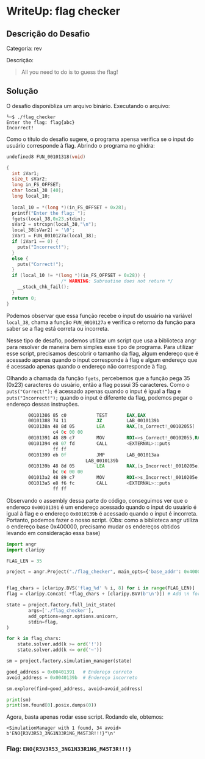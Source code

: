 # WriteUp: flag checker
## Descrição do Desafio
Categoria: rev

Descrição:
> All you need to do is to guess the flag!

## Solução
O desafio disponibliza um arquivo binário. Executando o arquivo:

```shell
└─$ ./flag_checker     
Enter the flag: flag{abc} 
Incorrect!
```

Como o título do desafio sugere, o programa apensa verifica se o input do usuário corresponde à flag. Abrindo o programa no ghidra:

```c
undefined8 FUN_00101318(void)

{
  int iVar1;
  size_t sVar2;
  long in_FS_OFFSET;
  char local_38 [40];
  long local_10;
  
  local_10 = *(long *)(in_FS_OFFSET + 0x28);
  printf("Enter the flag: ");
  fgets(local_38,0x23,stdin);
  sVar2 = strcspn(local_38,"\n");
  local_38[sVar2] = '\0';
  iVar1 = FUN_0010127a(local_38);
  if (iVar1 == 0) {
    puts("Incorrect!");
  }
  else {
    puts("Correct!");
  }
  if (local_10 != *(long *)(in_FS_OFFSET + 0x28)) {
                    /* WARNING: Subroutine does not return */
    __stack_chk_fail();
  }
  return 0;
}
```

Podemos observar que essa função recebe o input do usuário na variável `local_38`, chama a função `FUN_0010127a` e verifica o retorno da função para saber se a flag está correta ou incorreta.

Nesse tipo de desafio, podemos utilizar um script que usa a biblioteca angr para resolver de maneira bem simples esse tipo de programa. Para utilizar esse script, precisamos descobrir o tamanho da flag, algum endereço que é acessado apenas quando o input corresponde à flag e algum endereço que é acessado apenas quando o endereço não corresponde à flag.

Olhando a chamada da função `fgets`, percebemos que a função pega 35 (0x23) caracteres do usuário, então a flag possui 35 caracteres. Como o `puts("Correct!");` é acessado apenas quando o input é igual a flag e `puts("Incorrect!");` quando o input é diferente da flag, podemos pegar o endereço dessas instruções.

```asm
        00101386 85 c0           TEST       EAX,EAX
        00101388 74 11           JZ         LAB_0010139b
        0010138a 48 8d 05        LEA        RAX,[s_Correct!_00102055]                        = "Correct!"
                 c4 0c 00 00
        00101391 48 89 c7        MOV        RDI=>s_Correct!_00102055,RAX                     = "Correct!"
        00101394 e8 07 fd        CALL       <EXTERNAL>::puts                                 int puts(char * __s)
                 ff ff
        00101399 eb 0f           JMP        LAB_001013aa
                             LAB_0010139b                                    XREF[1]:     00101388(j)  
        0010139b 48 8d 05        LEA        RAX,[s_Incorrect!_0010205e]                      = "Incorrect!"
                 bc 0c 00 00
        001013a2 48 89 c7        MOV        RDI=>s_Incorrect!_0010205e,RAX                   = "Incorrect!"
        001013a5 e8 f6 fc        CALL       <EXTERNAL>::puts                                 int puts(char * __s)
                 ff ff
```

Observando o assembly dessa parte do código, conseguimos ver que o endereço `0x00101391` é um endereço acessado quando o input do usuário é igual à flag e o endereço `0x0010139b` é acessado quando o input é incorreta. Portanto, podemos fazer o nosso script. (Obs: como a biblioteca angr utiliza o endereço base 0x400000, precisamo mudar os endereços obtidos levando em consideração essa base)

```py
import angr
import claripy

FLAG_LEN = 35

project = angr.Project("./flag_checker", main_opts={'base_addr': 0x400000}, auto_load_libs=False)


flag_chars = [claripy.BVS('flag_%d' % i, 8) for i in range(FLAG_LEN)]
flag = claripy.Concat( *flag_chars + [claripy.BVV(b'\n')]) # Add \n for scanf() to accept the input

state = project.factory.full_init_state(
        args=['./flag_checker'],
        add_options=angr.options.unicorn,
        stdin=flag,
)

for k in flag_chars:
    state.solver.add(k >= ord('!'))
    state.solver.add(k <= ord('~'))

sm = project.factory.simulation_manager(state)

good_address = 0x00401391   # Endereço correto
avoid_address = 0x0040139b  # Endereço incorreto

sm.explore(find=good_address, avoid=avoid_address)

print(sm)
print(sm.found[0].posix.dumps(0))
```

Agora, basta apenas rodar esse script. Rodando ele, obtemos:

```
<SimulationManager with 1 found, 34 avoid>
b'ENO{R3V3R53_3NG1N33R1NG_M45T3R!!!}"\n'
```

### Flag: `ENO{R3V3R53_3NG1N33R1NG_M45T3R!!!}`
